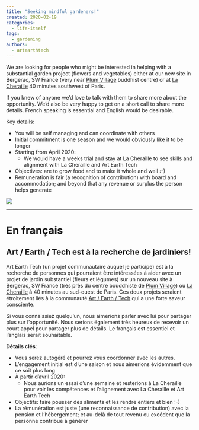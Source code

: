 ```yaml
---
title: "Seeking mindful gardeners!"
created: 2020-02-19
categories: 
  - life-itself
tags: 
  - gardening
authors: 
  - artearthtech
---
```


We are looking for people who might be interested in helping with a substantial garden project (flowers and vegetables) either at our new site in Bergerac, SW France (very near [Plum Village](https://plumvillage.org/) buddhist centre) or at [La Cheraille](http://lesjardinsdelacheraille.com/) 40 minutes southwest of Paris.

If you knew of anyone we’d love to talk with them to share more about the opportunity. We’d also be very happy to get on a short call to share more details. French speaking is essential and English would be desirable.

Key details:

- You will be self managing and can coordinate with others
- Initial commitment is one season and we would obviously like it to be longer
- Starting from April 2020:
    - We would have a weeks trial and stay at La Cheraille to see skills and alignment with La Cheraille and Art Earth Tech
- Objectives: are to grow food and to make it whole and well :-)
- Remuneration is fair (a recognition of contribution) with board and accommodation; and beyond that any revenue or surplus the person helps generate

![](assets/images/LaC-christoph-jardin.JPG)

* * *

# En français

## **Art / Earth / Tech est à la recherche de jardiniers!**

Art Earth Tech (un projet communautaire auquel je participe) est à la recherche de personnes qui pourraient être intéressées à aider avec un projet de jardin substantiel (fleurs et légumes) sur un nouveau site à Bergerac, SW France (très près du centre bouddhiste de [Plum Village](https://plumvillage.org/)) ou [La Cheraille](http://lesjardinsdelacheraille.com/) à 40 minutes au sud-ouest de Paris. Ces deux projets seraient étroitement liés à la communauté [Art / Earth / Tech](https://artearthtech.com/2020/02/19/seeking-mindful-gardeners/www.artearthtech.com) qui a une forte saveur consciente.

Si vous connaissiez quelqu’un, nous aimerions parler avec lui pour partager plus sur l’opportunité. Nous serions également très heureux de recevoir un court appel pour partager plus de détails. Le français est essentiel et l’anglais serait souhaitable.

**Détails clés**:

- Vous serez autogéré et pourrez vous coordonner avec les autres.
- L’engagement initial est d’une saison et nous aimerions évidemment que ce soit plus long
- À partir d’avril 2020:
    - Nous aurions un essai d’une semaine et resterions à La Cheraille pour voir les compétences et l’alignement avec La Cheraille et Art Earth Tech
- Objectifs: faire pousser des aliments et les rendre entiers et bien :-)
- La rémunération est juste (une reconnaissance de contribution) avec la pension et l’hébergement; et au-delà de tout revenu ou excédent que la personne contribue à générer
